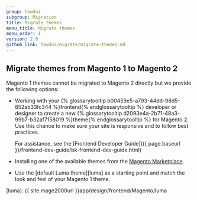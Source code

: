 ```yaml
---
group: howdoi
subgroup: Migration
title: Migrate themes
menu_title: Migrate themes
menu_order: 1
version: 2.0
github_link: howdoi/migrate/migrate-themes.md
---
```


## Migrate themes from Magento 1 to Magento 2

Magento 1 themes cannot be migrated to Magento 2 directly but we provide the following options:

* Working with your {% glossarytooltip b00459e5-a793-44dd-98d5-852ab33fc344 %}frontend{% endglossarytooltip %} developer or designer to create a new {% glossarytooltip d2093e4a-2b71-48a3-99b7-b32af7158019 %}theme{% endglossarytooltip %} for Magento 2. Use this chance to make sure your site is responsive and to follow best practices.

	For assistance, see the [Frontend Developer Guide]({{ page.baseurl }}/frontend-dev-guide/bk-frontend-dev-guide.html)
* Installing one of the available themes from the <a href="https://marketplace.magento.com/themes.html" target="_blank">Magento Marketplace</a>. 

* Use the [default Luma theme][luma] as a starting point and match the look and feel of your Magento 1 theme.

[luma]: {{ site.mage2000url }}app/design/frontend/Magento/luma
